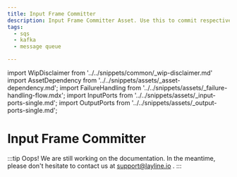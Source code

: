 ```yaml
---
title: Input Frame Committer
description: Input Frame Committer Asset. Use this to commit respectively delete processed messages coming from message queue sources.
tags:
  - sqs
  - kafka
  - message queue

---
```


import WipDisclaimer from '../../snippets/common/_wip-disclaimer.md'
import AssetDependency from '../../snippets/assets/_asset-dependency.md';
import FailureHandling from '../../snippets/assets/_failure-handling-flow.mdx';
import InputPorts from '../../snippets/assets/_input-ports-single.md';
import OutputPorts from '../../snippets/assets/_output-ports-single.md';

# Input Frame Committer

:::tip Oops! We are still working on the documentation.
In the meantime, please don't hesitate to contact us at support@layline.io .
:::


[//]: # (## Purpose)

[//]: # (## Prerequisites)



<WipDisclaimer></WipDisclaimer>
